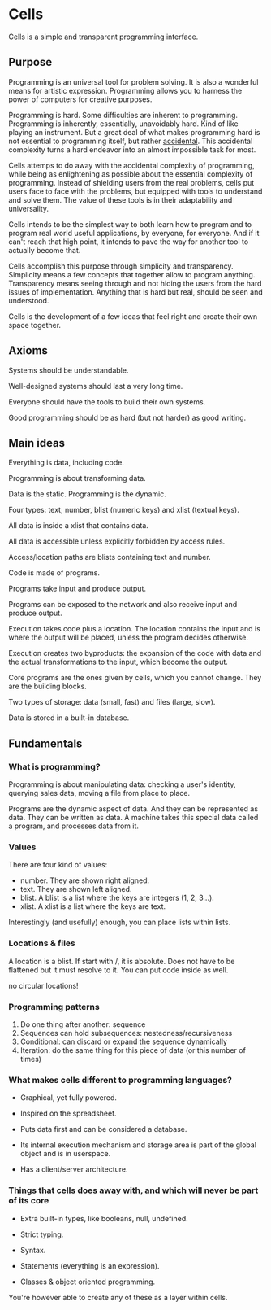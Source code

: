 # Cells

Cells is a simple and transparent programming interface.

## Purpose

Programming is an universal tool for problem solving. It is also a wonderful means for artistic expression. Programming allows you to harness the power of computers for creative purposes.

Programming is hard. Some difficulties are inherent to programming. Programming is inherently, essentially, unavoidably hard. Kind of like playing an instrument. But a great deal of what makes programming hard is not essential to programming itself, but rather [accidental](https://en.wikipedia.org/wiki/No_Silver_Bullet). This accidental complexity turns a hard endeavor into an almost impossible task for most.

Cells attemps to do away with the accidental complexity of programming, while being as enlightening as possible about the essential complexity of programming. Instead of shielding users from the real problems, cells put users face to face with the problems, but equipped with tools to understand and solve them. The value of these tools is in their adaptability and universality.

Cells intends to be the simplest way to both learn how to program and to program real world useful applications, by everyone, for everyone. And if it can't reach that high point, it intends to pave the way for another tool to actually become that.

Cells accomplish this purpose through simplicity and transparency. Simplicity means a few concepts that together allow to program anything. Transparency means seeing through and not hiding the users from the hard issues of implementation. Anything that is hard but real, should be seen and understood.

Cells is the development of a few ideas that feel right and create their own space together.

## Axioms

Systems should be understandable.

Well-designed systems should last a very long time.

Everyone should have the tools to build their own systems.

Good programming should be as hard (but not harder) as good writing.

## Main ideas

Everything is data, including code.

Programming is about transforming data.

Data is the static. Programming is the dynamic.

Four types: text, number, blist (numeric keys) and xlist (textual keys).

All data is inside a xlist that contains data.

All data is accessible unless explicitly forbidden by access rules.

Access/location paths are blists containing text and number.

Code is made of programs.

Programs take input and produce output.

Programs can be exposed to the network and also receive input and produce output.

Execution takes code plus a location. The location contains the input and is where the output will be placed, unless the program decides otherwise.

Execution creates two byproducts: the expansion of the code with data and the actual transformations to the input, which become the output.

Core programs are the ones given by cells, which you cannot change. They are the building blocks.

Two types of storage: data (small, fast) and files (large, slow).

Data is stored in a built-in database.

## Fundamentals

### What is programming?

Programming is about manipulating data: checking a user's identity, querying sales data, moving a file from place to place.

Programs are the dynamic aspect of data. And they can be represented as data. They can be written as data. A machine takes this special data called a program, and processes data from it.

### Values

There are four kind of values:
- number. They are shown right aligned.
- text. They are shown left aligned.
- blist. A blist is a list where the keys are integers (1, 2, 3...).
- xlist. A xlist is a list where the keys are text.

Interestingly (and usefully) enough, you can place lists within lists.

### Locations & files

A location is a blist. If start with /, it is absolute. Does not have to be flattened but it must resolve to it. You can put code inside as well.

no circular locations!

### Programming patterns

1. Do one thing after another: sequence
2. Sequences can hold subsequences: nestedness/recursiveness
3. Conditional: can discard or expand the sequence dynamically
4. Iteration: do the same thing for this piece of data (or this number of times)

### What makes cells different to programming languages?

- Graphical, yet fully powered.

- Inspired on the spreadsheet.

- Puts data first and can be considered a database.

- Its internal execution mechanism and storage area is part of the global object and is in userspace.

- Has a client/server architecture.

### Things that cells does away with, and which will never be part of its core

- Extra built-in types, like booleans, null, undefined.

- Strict typing.

- Syntax.

- Statements (everything is an expression).

- Classes & object oriented programming.

You're however able to create any of these as a layer within cells.

